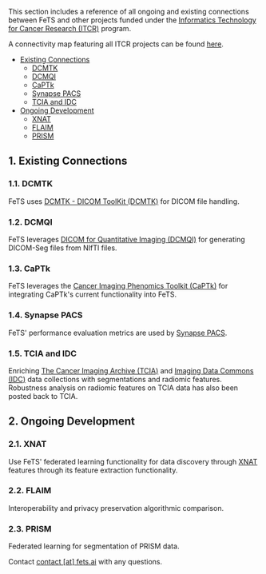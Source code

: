 This section includes a reference of all ongoing and existing connections between FeTS and other projects funded under the [Informatics Technology for Cancer Research (ITCR)](https://itcr.cancer.gov/) program.

A connectivity map featuring all ITCR projects can be found [here](https://www.ndexbio.org/#/network/04c0a7e8-af92-11e7-94d3-0ac135e8bacf).

<!-- vscode-markdown-toc -->
* [Existing Connections](#ExistingConnections)
	* [DCMTK](#DCMTK)
	* [DCMQI](#DCMQI)
	* [CaPTk](#CaPTk)
	* [Synapse PACS](#SynapsePACS)
	* [TCIA and IDC](#TCIAandIDC)
*  [Ongoing Development](#OngoingDevelopment)
	* [XNAT](#XNAT)
	* [FLAIM](#FLAIM)
	* [PRISM](#PRISM)

<!-- vscode-markdown-toc-config
	numbering=true
	autoSave=true
	/vscode-markdown-toc-config -->
<!-- /vscode-markdown-toc -->

##  1. <a name='ExistingConnections'></a>Existing Connections

###  1.1. <a name='DCMTK'></a>DCMTK
FeTS uses [DCMTK - DICOM ToolKit (DCMTK)](https://dicom.offis.de/dcmtk.php.en) for DICOM file handling. 

###  1.2. <a name='DCMQI'></a>DCMQI
FeTS leverages [DICOM for Quantitative Imaging (DCMQI)](http://qiicr.org/dcmqi-guide/tutorials/intro.html) for generating DICOM-Seg files from NIfTI files. 

###  1.3. <a name='CaPTk'></a>CaPTk
FeTS leverages the [Cancer Imaging Phenomics Toolkit (CaPTk)](https://www.med.upenn.edu/cbica/captk) for integrating CaPTk's current functionality into FeTS. 

###  1.4. <a name='SynapsePACS'></a>Synapse PACS
FeTS' performance evaluation metrics are used by [Synapse PACS](https://healthcaresolutions-us.fujifilm.com/enterprise-imaging/synapse-pacs).  

###  1.5. <a name='TCIAandIDC'></a>TCIA and IDC
Enriching [The Cancer Imaging Archive (TCIA)](https://www.cancerimagingarchive.net/) and [Imaging Data Commons (IDC)](https://datacommons.cancer.gov/repository/imaging-data-commons) data collections with segmentations and radiomic features. Robustness analysis on radiomic features on TCIA data has also been posted back to TCIA.

##  2. <a name='OngoingDevelopment'></a>Ongoing Development

###  2.1. <a name='XNAT'></a>XNAT
Use FeTS' federated learning functionality for data discovery through [XNAT](https://xnat.org) features through its feature extraction functionality. 

###  2.2. <a name='FLAIM'></a>FLAIM
Interoperability and privacy preservation algorithmic comparison. 

###  2.3. <a name='PRISM'></a>PRISM
Federated learning for segmentation of PRISM data.

Contact [contact [at] fets.ai](mailto:contact@fets.ai) with any questions.